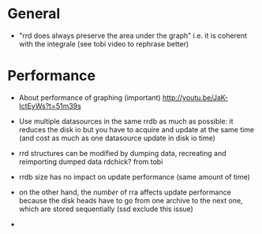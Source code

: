# General
- "rrd does always preserve the area under the graph"
  i.e. it is coherent with the integrale (see tobi video to rephrase better)

# Performance

- About performance of graphing (important)
  http://youtu.be/JaK-IctEyWs?t=51m39s

- Use multiple datasources in the same rrdb
  as much as possible: it reduces the disk io
  but you have to acquire and update at the same time
  (and cost as much as one datasource update in disk io time)

- rrd structures can be modified by dumping data, recreating
  and reimporting dumped data 
  rdchick? from tobi 

- rrdb size has no impact on update performance
  (same amount of time)

- on the other hand, the *number* of rra affects update performance
  because the disk heads have to go from one archive to the next one,
  which are stored sequentially (ssd exclude this issue)

- 
